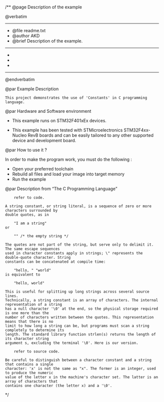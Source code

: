 /**
  @page Description of the example
  
  @verbatim
  ******************************************************************************
  * @file    readme.txt 
  * @author  AKD
  * @brief   Description of the example.
  ******************************************************************************
  *
  *
  *
  ******************************************************************************
  @endverbatim

@par Example Description
 
	This project demonstrates the use of 'Constants' in C programming language.

	

@par Hardware and Software environment  

  - This example runs on STM32F401xEx devices.
    
  - This example has been tested with STMicroelectronics STM32F4xx-Nucleo RevB 
    boards and can be easily tailored to any other supported device 
    and development board.

@par How to use it ? 

In order to make the program work, you must do the following :
 - Open your preferred toolchain 
 - Rebuild all files and load your image into target memory
 - Run the example

@par Description from “The C Programming Language” 

		refer to code.

	A string constant, or string literal, is a sequence of zero or more characters surrounded by
	double quotes, as in

		"I am a string"
	or
	
		"" /* the empty string */
	
	The quotes are not part of the string, but serve only to delimit it. The same escape sequences
	used in character constants apply in strings; \" represents the double-quote character. String
	constants can be concatenated at compile time:
	
		"hello, " "world"
	is equivalent to
	
		"hello, world"
	
	This is useful for splitting up long strings across several source lines.
	Technically, a string constant is an array of characters. The internal representation of a string
	has a null character '\0' at the end, so the physical storage required is one more than the
	number of characters written between the quotes. This representation means that there is no
	limit to how long a string can be, but programs must scan a string completely to determine its
	length. The standard library function strlen(s) returns the length of its character string
	argument s, excluding the terminal '\0'. Here is our version.
	
		refer to source code.
	
	Be careful to distinguish between a character constant and a string that contains a single
	character: 'x' is not the same as "x". The former is an integer, used to produce the numeric
	value of the letter x in the machine's character set. The latter is an array of characters that
	contains one character (the letter x) and a '\0'.	
	
 */
